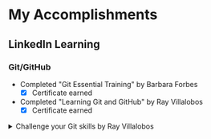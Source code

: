 # __My Accomplishments__

## LinkedIn Learning
### Git/GitHub
- Completed "Git Essential Training" by Barbara Forbes
  - [x] Certificate earned
- Completed "Learning Git and GitHub" by Ray Villalobos
  - [x] Certificate earned
  
<details>
<summary>Challenge your Git skills by Ray Villalobos</summary>
    
  - Cloning specific history
  - Adding to a previous commit
  - Identifying changes
  - Managing multiple remotes
  - Cleaner logging
  - Using Git to hunt down bugs
  - Working on multiple branches
  - Creating a .zip of branch and specific files within that branch
  - Getting rid of quick fixes by combining commits
  - Marking commits with git tag
  - Removing untracked files
  - Renaming branches
  - Remove local, keep master
  - Picking specific commits
  - Creating a safety net for fixes
</details>









 
